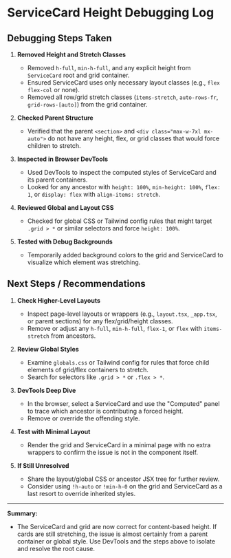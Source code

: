 # ServiceCard Height Debugging Log

## Debugging Steps Taken

1. **Removed Height and Stretch Classes**
   - Removed `h-full`, `min-h-full`, and any explicit height from `ServiceCard` root and grid container.
   - Ensured ServiceCard uses only necessary layout classes (e.g., `flex flex-col` or none).
   - Removed all row/grid stretch classes (`items-stretch`, `auto-rows-fr`, `grid-rows-[auto]`) from the grid container.

2. **Checked Parent Structure**
   - Verified that the parent `<section>` and `<div class="max-w-7xl mx-auto">` do not have any height, flex, or grid classes that would force children to stretch.

3. **Inspected in Browser DevTools**
   - Used DevTools to inspect the computed styles of ServiceCard and its parent containers.
   - Looked for any ancestor with `height: 100%`, `min-height: 100%`, `flex: 1`, or `display: flex` with `align-items: stretch`.

4. **Reviewed Global and Layout CSS**
   - Checked for global CSS or Tailwind config rules that might target `.grid > *` or similar selectors and force `height: 100%`.

5. **Tested with Debug Backgrounds**
   - Temporarily added background colors to the grid and ServiceCard to visualize which element was stretching.

## Next Steps / Recommendations

1. **Check Higher-Level Layouts**
   - Inspect page-level layouts or wrappers (e.g., `layout.tsx`, `_app.tsx`, or parent sections) for any flex/grid/height classes.
   - Remove or adjust any `h-full`, `min-h-full`, `flex-1`, or `flex` with `items-stretch` from ancestors.

2. **Review Global Styles**
   - Examine `globals.css` or Tailwind config for rules that force child elements of grid/flex containers to stretch.
   - Search for selectors like `.grid > *` or `.flex > *`.

3. **DevTools Deep Dive**
   - In the browser, select a ServiceCard and use the "Computed" panel to trace which ancestor is contributing a forced height.
   - Remove or override the offending style.

4. **Test with Minimal Layout**
   - Render the grid and ServiceCard in a minimal page with no extra wrappers to confirm the issue is not in the component itself.

5. **If Still Unresolved**
   - Share the layout/global CSS or ancestor JSX tree for further review.
   - Consider using `!h-auto` or `!min-h-0` on the grid and ServiceCard as a last resort to override inherited styles.

---

**Summary:**
- The ServiceCard and grid are now correct for content-based height. If cards are still stretching, the issue is almost certainly from a parent container or global style. Use DevTools and the steps above to isolate and resolve the root cause.
